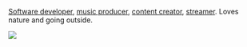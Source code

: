 [Software developer](https://www.spigotmc.org/members/jokerzappie.244334/#resources), [music producer](https://www.soundcloud.com/jokerzappie), [content creator](https://www.youtube.com/user/JokerZappie), [streamer](https://www.twitch.tv/jokerzappie). Loves nature and going outside.

[<img src="https://panels.twitch.tv/panel-28008197-image-775461ad-8d83-49cb-9d9a-988c69474054">](https://discord.gg/2KedGjpQMR)
